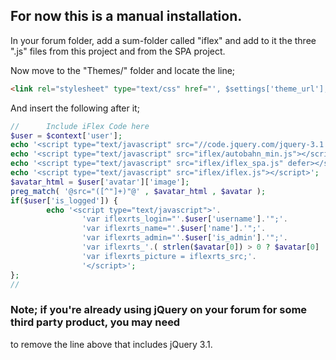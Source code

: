 ## For now this is a manual installation.

In your forum folder, add a sum-folder called "iflex" and add to it the three ".js" files
from this project and from the SPA project.

Now move to the "Themes/<your theme>" folder and locate the line;
```html
<link rel="stylesheet" type="text/css" href="', $settings['theme_url'], '/css/rtl.css" />';
```
And insert the following after it;
```php
//      Include iFlex Code here
$user = $context['user'];
echo '<script type="text/javascript" src="//code.jquery.com/jquery-3.1.1.min.js"></script>';
echo '<script type="text/javascript" src="iflex/autobahn_min.js"></script>';
echo '<script type="text/javascript" src="iflex/iflex_spa.js" defer></script>';
echo '<script type="text/javascript" src="iflex/iflex.js"></script>';
$avatar_html = $user['avatar']['image'];
preg_match( '@src="([^"]+)"@' , $avatar_html , $avatar );
if($user['is_logged']) {
        echo '<script type="text/javascript">'.
                'var iflexrts_login="'.$user['username'].'";'.
                'var iflexrts_name="'.$user['name'].'";'.
                'var iflexrts_admin="'.$user['is_admin'].'";'.
                'var iflexrts_'.( strlen($avatar[0]) > 0 ? $avatar[0] : 'src=""').';'.
                'var iflexrts_picture = iflexrts_src;'.
                '</script>';
};
//
```
### Note; if you're already using jQuery on your forum for some third party product, you may need
to remove the line above that includes jQuery 3.1.